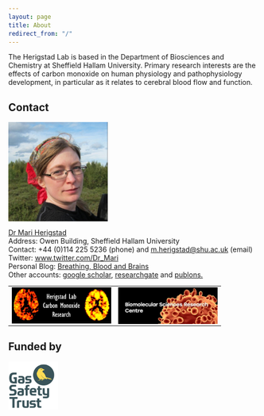 ```yaml
---
layout: page
title: About
redirect_from: "/"
---
```

The Herigstad Lab is based in the Department of Biosciences and Chemistry at Sheffield Hallam University. Primary research interests are the effects of carbon monoxide on human physiology and pathophysiology development, in particular as it relates to cerebral blood flow and function. 

## Contact
  
<img src="/assets/mariherigstadportrait.jpg" alt="Mari Herigstad" align="middle" style="width: 200px;"/> 

<a href="https://www.shu.ac.uk/about-us/our-people/staff-profiles/mari-herigstad">Dr Mari Herigstad</a><br>
Address: Owen Building, Sheffield Hallam University<br>
Contact: +44 (0)114 225 5236 (phone) and <m.herigstad@shu.ac.uk> (email)<br>
Twitter: <a href="https://twitter.com/Dr_Mari">www.twitter.com/Dr_Mari</a><br>
Personal Blog: <a href="https://mariherigstad.wordpress.com">Breathing, Blood and Brains</a><br>
Other accounts: <a href="http://scholar.google.co.uk/citations?user=JAD2n04AAAAJ&hl=en">google scholar</a>, <a href="https://www.researchgate.net/profile/Mari_Herigstad">researchgate</a> and <a href="https://publons.com/author/1287147/mari-herigstad#profile">publons.</a>

<table>
  <tr>
    <td><a href="https://mariherigstad.github.io/research/"><img src="/assets/lab_logo.jpg" alt="Herigstad Lab" align="middle" style="width: 200px;" /></a> </td>
    <td><a href="https://www.shu.ac.uk/research/specialisms/biomolecular-sciences-research-centre"><img src="/assets/BMRC_logo.jpg" alt="BMRC" align="middle" style="width: 200px;" /></a> </td>
  </tr>
</table>

## Funded by
<a href="http://www.gassafetytrust.org/"><img src="/assets/gst.png" alt="Gas Safety Trust" align="middle" style="width: 100px;" /></a>
 
